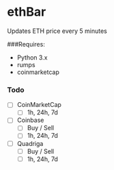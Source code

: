 # ethBar
Updates ETH price every 5 minutes

###Requires:

- Python 3.x
- rumps
- coinmarketcap

### Todo

- [ ] CoinMarketCap
  - [ ] 1h, 24h, 7d
- [ ] Coinbase
  - [ ] Buy / Sell
  - [ ] 1h, 24h, 7d
- [ ] Quadriga
  - [ ] Buy / Sell
  - [ ] 1h, 24h, 7d